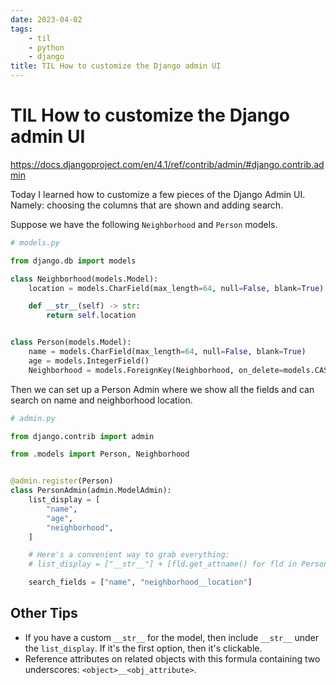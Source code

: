 ```yaml
---
date: 2023-04-02
tags:
    - til
    - python
    - django
title: TIL How to customize the Django admin UI
---
```


# TIL How to customize the Django admin UI

https://docs.djangoproject.com/en/4.1/ref/contrib/admin/#django.contrib.admin

Today I learned how to customize a few pieces of the Django Admin UI. Namely: choosing the columns that are shown and adding search.

Suppose we have the following `Neighborhood` and `Person` models.

```python
# models.py

from django.db import models

class Neighborhood(models.Model):
    location = models.CharField(max_length=64, null=False, blank=True)

    def __str__(self) -> str:
        return self.location


class Person(models.Model):
    name = models.CharField(max_length=64, null=False, blank=True)
    age = models.IntegerField()
    Neighborhood = models.ForeignKey(Neighborhood, on_delete=models.CASCADE, null=True)
```

Then we can set up a Person Admin where we show all the fields and can search on name and neighborhood location.

```python
# admin.py

from django.contrib import admin

from .models import Person, Neighborhood


@admin.register(Person)
class PersonAdmin(admin.ModelAdmin):
    list_display = [
        "name",
        "age",
        "neighborhood",
    ]

    # Here's a convenient way to grab everything:
    # list_display = ["__str__"] + [fld.get_attname() for fld in Person._meta.fields]

    search_fields = ["name", "neighborhood__location"]
```

## Other Tips

- If you have a custom `__str__` for the model, then include `__str__` under the `list_display`. If it's the first option, then it's clickable.
- Reference attributes on related objects with this formula containing two underscores: `<object>__<obj_attribute>`.